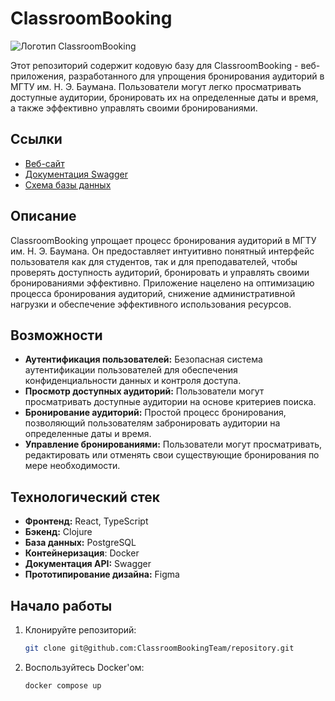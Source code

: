# ClassroomBooking

![Логотип ClassroomBooking](https://bmstu.ru/assets/images/logo/logo@2x.png)

Этот репозиторий содержит кодовую базу для ClassroomBooking - веб-приложения, разработанного для упрощения бронирования аудиторий в МГТУ им. Н. Э. Баумана. Пользователи могут легко просматривать доступные аудитории, бронировать их на определенные даты и время, а также эффективно управлять своими бронированиями.

## Ссылки

- [Веб-сайт](https://example.com/)
- [Документация Swagger](https://example.com/swagger/)
- [Схема базы данных](TODO)

## Описание

ClassroomBooking упрощает процесс бронирования аудиторий в МГТУ им. Н. Э. Баумана. Он предоставляет интуитивно понятный интерфейс пользователя как для студентов, так и для преподавателей, чтобы проверять доступность аудиторий, бронировать и управлять своими бронированиями эффективно. Приложение нацелено на оптимизацию процесса бронирования аудиторий, снижение административной нагрузки и обеспечение эффективного использования ресурсов.

## Возможности

- **Аутентификация пользователей:** Безопасная система аутентификации пользователей для обеспечения конфиденциальности данных и контроля доступа.
- **Просмотр доступных аудиторий:** Пользователи могут просматривать доступные аудитории на основе критериев поиска.
- **Бронирование аудиторий:** Простой процесс бронирования, позволяющий пользователям забронировать аудитории на определенные даты и время.
- **Управление бронированиями:** Пользователи могут просматривать, редактировать или отменять свои существующие бронирования по мере необходимости.

## Технологический стек

- **Фронтенд:** React, TypeScript
- **Бэкенд:** Clojure
- **База данных:** PostgreSQL
- **Контейнеризация**: Docker
- **Документация API:** Swagger
- **Прототипирование дизайна:** Figma

## Начало работы

1. Клонируйте репозиторий:

    ```bash
    git clone git@github.com:ClassroomBookingTeam/repository.git
    ```

1. Воспользуйтесь Docker'ом:

    ```bash
    docker compose up
    ```
